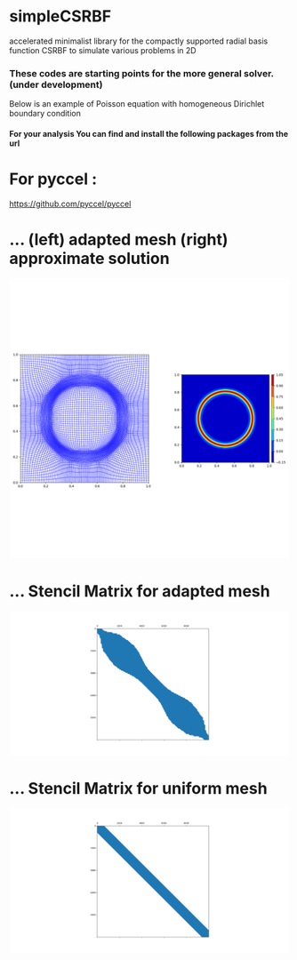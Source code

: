# simpleCSRBF
accelerated minimalist library for the compactly supported radial basis function CSRBF to simulate various problems in 2D

### These codes are starting points for the more general solver.(under development)

Below is an example of Poisson equation with homogeneous Dirichlet boundary condition


#### For your analysis You can find and install the following packages from the url

# For pyccel :
  
  https://github.com/pyccel/pyccel

# ... (left) adapted mesh (right) approximate solution
![PNG](https://github.com/Bahari95/simpleCSRBF/blob/main/r_refinement_ex.png)

# ... Stencil Matrix for adapted mesh
![PNG](https://github.com/Bahari95/simpleCSRBF/blob/main/r-refinement_matrix.png)

# ... Stencil Matrix for uniform mesh
![PNG](https://github.com/Bahari95/simpleCSRBF/blob/main/uniform_matrix.png)
